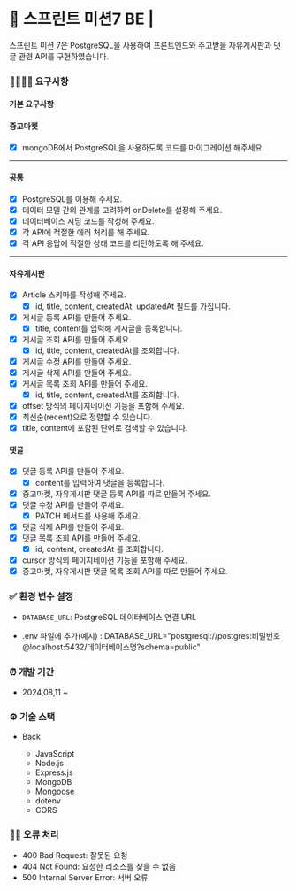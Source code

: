 # 📑 스프린트 미션7 BE | 

스프린트 미션 7은 PostgreSQL을 사용하여 프론트엔드와 주고받을 자유게시판과 댓글 관련 API를 구현하였습니다.

### 👨‍👩‍👧‍👦 요구사항 

#### 기본 요구사항

#### 중고마켓
- [x] mongoDB에서 PostgreSQL을 사용하도록 코드를 마이그레이션 해주세요.
-----------------

#### 공통

- [x] PostgreSQL를 이용해 주세요.
- [x] 데이터 모델 간의 관계를 고려하여 onDelete를 설정해 주세요.
- [x] 데이터베이스 시딩 코드를 작성해 주세요.
- [x] 각 API에 적절한 에러 처리를 해 주세요.
- [x] 각 API 응답에 적절한 상태 코드를 리턴하도록 해 주세요.

-----------

#### 자유게시판

- [x] Article 스키마를 작성해 주세요.
  - [x] id, title, content, createdAt, updatedAt 필드를 가집니다.
- [x] 게시글 등록 API를 만들어 주세요.
  - [x] title, content를 입력해 게시글을 등록합니다.
- [x] 게시글 조회 API를 만들어 주세요.
  - [x] id, title, content, createdAt를 조회합니다.
- [x] 게시글 수정 API를 만들어 주세요.
- [x] 게시글 삭제 API를 만들어 주세요.
- [x] 게시글 목록 조회 API를 만들어 주세요.
  - [x] id, title, content, createdAt를 조회합니다.
- [x] offset 방식의 페이지네이션 기능을 포함해 주세요.
- [x] 최신순(recent)으로 정렬할 수 있습니다.
- [x] title, content에 포함된 단어로 검색할 수 있습니다.

#### 댓글

- [x] 댓글 등록 API를 만들어 주세요.
  - [x] content를 입력하여 댓글을 등록합니다.
- [x] 중고마켓, 자유게시판 댓글 등록 API를 따로 만들어 주세요.
- [x] 댓글 수정 API를 만들어 주세요.
  - [x] PATCH 메서드를 사용해 주세요.
- [x] 댓글 삭제 API를 만들어 주세요.
- [x] 댓글 목록 조회 API를 만들어 주세요.
  - [x] id, content, createdAt 를 조회합니다.
- [x] cursor 방식의 페이지네이션 기능을 포함해 주세요.
- [x] 중고마켓, 자유게시판 댓글 목록 조회 API를 따로 만들어 주세요.

### ✅ 환경 변수 설정

- `DATABASE_URL`: PostgreSQL 데이터베이스 연결 URL

- .env 파일에 추가(예시) : DATABASE_URL="postgresql://postgres:비밀번호@localhost:5432/데이터베이스명?schema=public"

### ⏰ 개발 기간

- 2024,08,11 ~ 

### ⚙ 기술 스택
- Back

    * JavaScript
    * Node.js
    * Express.js
    * MongoDB
    * Mongoose
    * dotenv
    * CORS

### 🖐🏻 오류 처리

- 400 Bad Request: 잘못된 요청
- 404 Not Found: 요청한 리소스를 찾을 수 없음
- 500 Internal Server Error: 서버 오류


